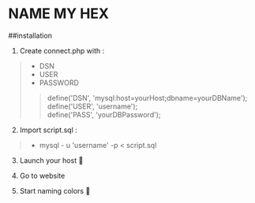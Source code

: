 # NAME MY HEX

##installation
1. Create connect.php with :  
>* DSN
>* USER
>* PASSWORD
>>define('DSN', 'mysql:host=yourHost;dbname=yourDBName');  
  define('USER', 'username');  
  define('PASS', 'yourDBPassword');  
  
2. Import script.sql :
>* mysql - u 'username' -p < script.sql

3. Launch your host :rocket:

4. Go to website

5. Start naming colors :tada: